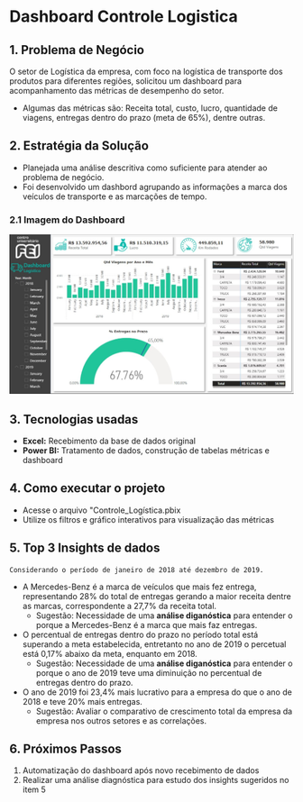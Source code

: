 # Dashboard Controle Logistica
## 1. Problema de Negócio
O setor de Logística da empresa, com foco na logística de transporte dos produtos para diferentes regiões, solicitou um dashboard para acompanhamento das métricas de desempenho do setor. 
- Algumas das métricas são: Receita total, custo, lucro, quantidade de viagens, entregas dentro do prazo (meta de 65%), dentre outras.

## 2. Estratégia da Solução
- Planejada uma análise descritiva como suficiente para atender ao problema de negócio.
- Foi desenvolvido um dashbord agrupando as informações a marca dos veículos de transporte e as marcações de tempo.

### 2.1 Imagem do Dashboard
![Imagem_Dashboard](assets/Dashboard_Controle_Logistica.jpg)

## 3. Tecnologias usadas
- **Excel:** Recebimento da base de dados original
- **Power BI:** Tratamento de dados, construção de tabelas métricas e dashboard

## 4. Como executar o projeto
- Acesse o arquivo "Controle_Logística.pbix
- Utilize os filtros e gráfico interativos para visualização das métricas

## 5. Top 3 Insights de dados
    Considerando o período de janeiro de 2018 até dezembro de 2019.
- A Mercedes-Benz é a marca de veículos que mais fez entrega, representando 28% do total de entregas gerando a maior receita dentre as marcas, correspondente a 27,7% da receita total.
   - Sugestão: Necessidade de uma **análise diganóstica** para entender o porque a Mercedes-Benz é a marca que mais faz entregas. 
- O percentual de entregas dentro do prazo no período total está superando a meta estabelecida, entretanto no ano de 2019 o percetual está 0,17% abaixo da meta, enquanto em 2018.
  - Sugestão: Necessidade de uma **análise diganóstica** para entender o porque o ano de 2019 teve uma diminuição no percentual de entregas dentro do prazo.
- O ano de 2019 foi 23,4% mais lucrativo para a empresa do que o ano de 2018 e teve 20% mais entregas.
  - Sugestão: Avaliar o comparativo de crescimento total da empresa da empresa nos outros setores e as correlações.

## 6. Próximos Passos
1. Automatização do dashboard após novo recebimento de dados
2. Realizar uma análise diagnóstica para estudo dos insights sugeridos no item 5

